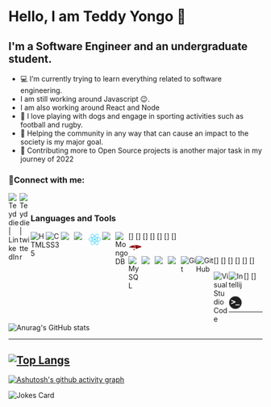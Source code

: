# Hello, I am Teddy Yongo 👋

## I'm a Software Engineer and an undergraduate student.

- 💻 I’m currently trying to learn everything related to software engineering.
-    I am still working around Javascript 😉.
-    I am also working around React and Node
- 💓 I love playing with dogs and engage in sporting activities such as football and rugby.
- 👯 Helping the community in any way that can cause an impact to the society is my major goal.
- 🥅 Contributing more to Open Source projects is another major task in my journey of 2022

### 📱Connect with me:


[<img align="left" alt="Teyddie | LinkedIn" width="22px" src="https://cdn.jsdelivr.net/npm/simple-icons@v3/icons/linkedin.svg" />][linkedin]

[<img align="left" alt="Teyddie | twitter" width="22px" src="https://cdn.jsdelivr.net/npm/simple-icons@v3/icons/twitter.svg" />][twitter]

<br />



### Languages and Tools

[<img align="left" alt="HTML5" width="30px" src="https://www.svgrepo.com/show/353884/html-5.svg" />]
[<img align="left" alt="CSS3" width="30px" src="https://www.svgrepo.com/show/353623/css-3.svg" />]
[<img align="left" width="26px" src="https://www.svgrepo.com/show/373705/js-official.svg" />]
[<img align="left" width="26px" src="https://www.svgrepo.com/show/374118/tailwind.svg" />]
[<img align="left" alt="React" width="30px" src="https://raw.githubusercontent.com/github/explore/80688e429a7d4ef2fca1e82350fe8e3517d3494d/topics/react/react.png" />]
[<img align="left" width="26px" src="https://www.svgrepo.com/show/354118/nodejs.svg" />]
[<img align="left" alt="MongoDB" width="26px" src="https://www.svgrepo.com/show/331488/mongodb.svg" />]
<code>
<img align="left" width="26px" src="https://raw.githubusercontent.com/github/explore/80688e429a7d4ef2fca1e82350fe8e3517d3494d/topics/mongoose/mongoose.png" />
</code>

[<img align="left" alt="MySQL" width="26px" src="https://www.svgrepo.com/show/303251/mysql-logo.svg" />]
[<img align="left" width="26px" src="https://www.svgrepo.com/show/373482/c.svg" />]
[<img align="left" width="26px" src="https://www.svgrepo.com/show/184143/java.svg" />]
[<img align="left" width="26px" src="https://www.svgrepo.com/show/354202/postman-icon.svg" />]
[<img align="left" alt="Git" width="30px" src="https://www.svgrepo.com/show/373623/git.svg" />]
[<img align="left" alt="GitHub" width="35px" src="https://www.svgrepo.com/show/312259/github.svg" />]

[<img align="left" alt="Visual Studio Code" width="30px" src="https://www.svgrepo.com/show/354522/visual-studio-code.svg" />]
[<img align="left" alt="Intellij" width="30px" src="https://www.svgrepo.com/show/353906/intellij-idea.svg" />]

<code>
<img align="left" alt="Terminal" width="26px" src="https://raw.githubusercontent.com/github/explore/80688e429a7d4ef2fca1e82350fe8e3517d3494d/topics/terminal/terminal.png" />
</code>

-----

![Anurag's GitHub stats](https://github-readme-stats.vercel.app/api?username=YTeyddie22&show_icons=true&theme=blue-green)

---
[![Top Langs](https://github-readme-stats.vercel.app/api/top-langs/?username=YTeyddie22&layout=compact&theme=blue-green)](https://github.com/YTeyddie22/github-readme-stats)
---

[![Ashutosh's github activity graph](https://activity-graph.herokuapp.com/graph?username=YTeyddie22&theme=dracula)](https://github.com/github22/github-readme-activity-graph)

![Jokes Card](https://readme-jokes.vercel.app/api)







[linkedin]: https://www.linkedin.com/in/teddy-yongo-4181111b1/
[twitter]:https://twitter.com/YTeyddie22
